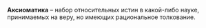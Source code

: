 **Аксиоматика** – набор относительных истин в какой-либо науке, принимаемых на веру, но имеющих рациональное толкование.